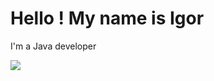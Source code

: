 <html lang="en">
<head>
    <meta charset="UTF-8">
    <meta name="viewport" content="width=device-width, initial-scale=1.0">
    <title>GitHub Profile Header</title>
    <link rel="stylesheet" href="styles.css">
</head>
<body>

<div class="header">
    <h1>Hello ! My name is Igor</h1>
    <p> I'm a Java developer </p>
</div>

</body>
</html>


![](https://github-profile-summary-cards.vercel.app/api/cards/profile-details?username=GitIgorchelos&theme=solarized_dark)


                  
                   
